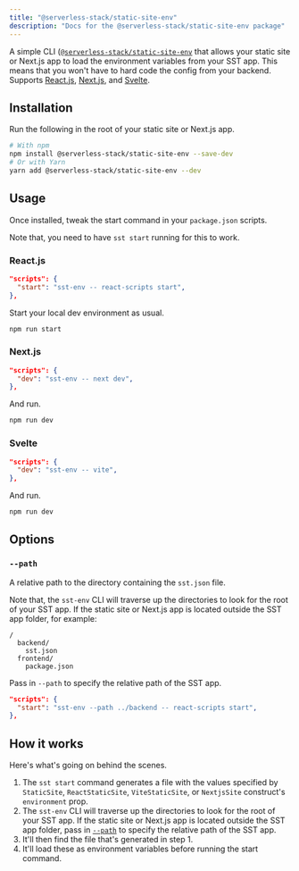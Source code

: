 ```yaml
---
title: "@serverless-stack/static-site-env"
description: "Docs for the @serverless-stack/static-site-env package"
---
```


A simple CLI ([`@serverless-stack/static-site-env`](https://www.npmjs.com/package/@serverless-stack/static-site-env) that allows your static site or Next.js app to load the environment variables from your SST app. This means that you won't have to hard code the config from your backend. Supports [React.js](../constructs/ReactStaticSite.md#configuring-environment-variables), [Next.js](../constructs/NextjsSite.md#configuring-environment-variables), and [Svelte](../constructs/StaticSite.md#creating-a-svelte-site).

## Installation

Run the following in the root of your static site or Next.js app.

```bash
# With npm
npm install @serverless-stack/static-site-env --save-dev
# Or with Yarn
yarn add @serverless-stack/static-site-env --dev
```

## Usage

Once installed, tweak the start command in your `package.json` scripts.

Note that, you need to have `sst start` running for this to work.

### React.js

```json title="package.json" {2}
"scripts": {
  "start": "sst-env -- react-scripts start",
},
```

Start your local dev environment as usual.

```bash
npm run start
```

### Next.js

```json title="package.json" {2}
"scripts": {
  "dev": "sst-env -- next dev",
},
```

And run.

```bash
npm run dev
```

### Svelte

```json title="package.json" {2}
"scripts": {
  "dev": "sst-env -- vite",
},
```

And run.

```bash
npm run dev
```

## Options

### `--path`

A relative path to the directory containing the `sst.json` file.

Note that, the `sst-env` CLI will traverse up the directories to look for the root of your SST app. If the static site or Next.js app is located outside the SST app folder, for example:

```
/
  backend/
    sst.json
  frontend/
    package.json
```

Pass in `--path` to specify the relative path of the SST app.

```json title="package.json" {2}
"scripts": {
  "start": "sst-env --path ../backend -- react-scripts start",
},
```

## How it works

Here's what's going on behind the scenes.

1. The `sst start` command generates a file with the values specified by `StaticSite`, `ReactStaticSite`, `ViteStaticSite`, or `NextjsSite` construct's `environment` prop.
2. The `sst-env` CLI will traverse up the directories to look for the root of your SST app. If the static site or Next.js app is located outside the SST app folder, pass in [`--path`](#--path) to specify the relative path of the SST app.
3. It'll then find the file that's generated in step 1.
4. It'll load these as environment variables before running the start command.
